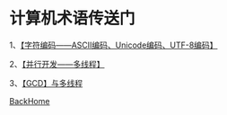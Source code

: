# 计算机术语传送门

1、[【字符编码——ASCII编码、Unicode编码、UTF-8编码】](http://www.liaoxuefeng.com/wiki/0014316089557264a6b348958f449949df42a6d3a2e542c000/001431664106267f12e9bef7ee14cf6a8776a479bdec9b9000)

2、[【并行开发——多线程】](http://www.cnblogs.com/kenshincui/p/3983982.html)

3、[【GCD】与多线程](http://www.cnblogs.com/allencelee/p/6023213.html)





































[BackHome](http://robinshare.github.io/)